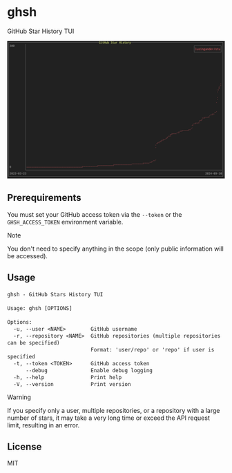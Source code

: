 # ghsh

GitHub Star History TUI

<img src="./img/screenshot.png" width=600>

## Prerequirements

You must set your GitHub access token via the `--token` or the `GHSH_ACCESS_TOKEN` environment variable.

> [!NOTE]
> You don't need to specify anything in the scope (only public information will be accessed).

## Usage

```
ghsh - GitHub Stars History TUI

Usage: ghsh [OPTIONS]

Options:
  -u, --user <NAME>        GitHub username
  -r, --repository <NAME>  GitHub repositories (multiple repositories can be specified)
                           Format: 'user/repo' or 'repo' if user is specified
  -t, --token <TOKEN>      GitHub access token
      --debug              Enable debug logging
  -h, --help               Print help
  -V, --version            Print version
```

> [!WARNING]
> If you specify only a user, multiple repositories, or a repository with a large number of stars, it may take a very long time or exceed the API request limit, resulting in an error.

## License

MIT
